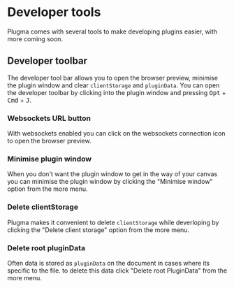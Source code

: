 # Developer tools

Plugma comes with several tools to make developing plugins easier, with more coming soon.

## Developer toolbar

The developer tool bar allows you to open the browser preview, minimise the plugin window and clear `clientStorage` and `pluginData`. You can open the developer toolbar by clicking into the plugin window and pressing <kbd>Opt</kbd> + <kbd>Cmd</kbd> + <kbd>J</kbd>.

### Websockets URL button

With websockets enabled you can click on the websockets connection icon to open the browser preview.

### Minimise plugin window

When you don't want the plugin window to get in the way of your canvas you can minimise the plugin window by clicking the "Minimise window" option from the more menu.

### Delete clientStorage

Plugma makes it convenient to delete `clientStorage` while deverloping by clicking the "Delete client storage" option from the more menu.

### Delete root pluginData

Often data is stored as `pluginData` on the document in cases where its specific to the file. to delete this data click "Delete root PluginData" from the more menu.

